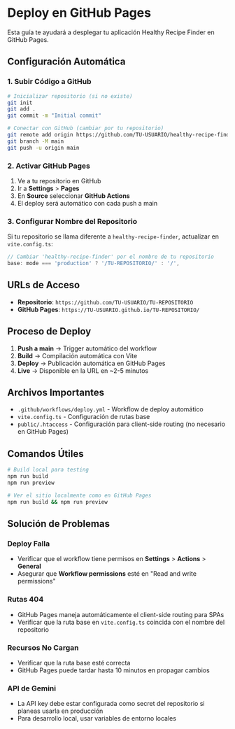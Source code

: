 # Deploy en GitHub Pages

Esta guía te ayudará a desplegar tu aplicación Healthy Recipe Finder en GitHub Pages.

## Configuración Automática

### 1. Subir Código a GitHub

```bash
# Inicializar repositorio (si no existe)
git init
git add .
git commit -m "Initial commit"

# Conectar con GitHub (cambiar por tu repositorio)
git remote add origin https://github.com/TU-USUARIO/healthy-recipe-finder.git
git branch -M main
git push -u origin main
```

### 2. Activar GitHub Pages

1. Ve a tu repositorio en GitHub
2. Ir a **Settings** > **Pages**
3. En **Source** seleccionar **GitHub Actions**
4. El deploy será automático con cada push a main

### 3. Configurar Nombre del Repositorio

Si tu repositorio se llama diferente a `healthy-recipe-finder`, actualizar en `vite.config.ts`:

```typescript
// Cambiar 'healthy-recipe-finder' por el nombre de tu repositorio
base: mode === 'production' ? '/TU-REPOSITORIO/' : '/',
```

## URLs de Acceso

- **Repositorio**: `https://github.com/TU-USUARIO/TU-REPOSITORIO`
- **GitHub Pages**: `https://TU-USUARIO.github.io/TU-REPOSITORIO/`

## Proceso de Deploy

1. **Push a main** → Trigger automático del workflow
2. **Build** → Compilación automática con Vite
3. **Deploy** → Publicación automática en GitHub Pages
4. **Live** → Disponible en la URL en ~2-5 minutos

## Archivos Importantes

- `.github/workflows/deploy.yml` - Workflow de deploy automático
- `vite.config.ts` - Configuración de rutas base
- `public/.htaccess` - Configuración para client-side routing (no necesario en GitHub Pages)

## Comandos Útiles

```bash
# Build local para testing
npm run build
npm run preview

# Ver el sitio localmente como en GitHub Pages
npm run build && npm run preview
```

## Solución de Problemas

### Deploy Falla
- Verificar que el workflow tiene permisos en **Settings** > **Actions** > **General**
- Asegurar que **Workflow permissions** esté en "Read and write permissions"

### Rutas 404
- GitHub Pages maneja automáticamente el client-side routing para SPAs
- Verificar que la ruta base en `vite.config.ts` coincida con el nombre del repositorio

### Recursos No Cargan
- Verificar que la ruta base esté correcta
- GitHub Pages puede tardar hasta 10 minutos en propagar cambios

### API de Gemini
- La API key debe estar configurada como secret del repositorio si planeas usarla en producción
- Para desarrollo local, usar variables de entorno locales